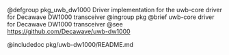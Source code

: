 @defgroup pkg_uwb_dw1000 Driver implementation for the uwb-core driver for Decawave DW1000 transceiver
@ingroup  pkg
@brief    uwb-core driver for Decawave DW1000 transceiver
@see      https://github.com/Decawave/uwb-dw1000

@includedoc pkg/uwb-dw1000/README.md

